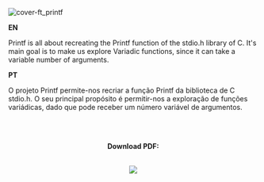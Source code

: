 ![cover-ft_printf](https://github.com/margarida-paulo/Printf/assets/63985525/e71a4ace-6741-4546-a6f3-25644829c695)

**EN**

Printf is all about recreating the Printf function of the stdio.h library of C. It's main goal is to make us explore Variadic functions, since it can take a variable number of arguments.

**PT**

O projeto Printf permite-nos recriar a função Printf da biblioteca de C stdio.h. O seu principal propósito é permitir-nos a exploração de funções variádicas, dado que pode receber um número variável de argumentos.

<br><br>

<div align="center">

  
**Download PDF:**

<br>

<a href="https://github.com/margarida-paulo/Printf/files/15387550/Printf.Subject.pdf">
  <img src="https://github.com/margarida-paulo/Printf/assets/63985525/5a0efb95-02be-40b2-9326-4c617a8d5081">
</a>

</div>
